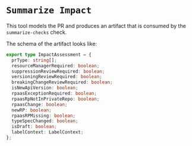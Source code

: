 # `Summarize Impact`

This tool models the PR and produces an artifact that is consumed by the `summarize-checks` check.

The schema of the artifact looks like:

```typescript
export type ImpactAssessment = {
  prType: string[];
  resourceManagerRequired: boolean;
  suppressionReviewRequired: boolean;
  versioningReviewRequired: boolean;
  breakingChangeReviewRequired: boolean;
  isNewApiVersion: boolean;
  rpaasExceptionRequired: boolean;
  rpaasRpNotInPrivateRepo: boolean;
  rpaasChange: boolean;
  newRP: boolean;
  rpaasRPMissing: boolean;
  typeSpecChanged: boolean;
  isDraft: boolean;
  labelContext: LabelContext;
};
```